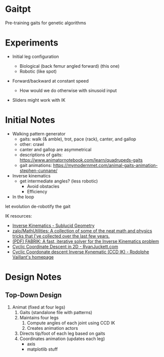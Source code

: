# Gaitpt

Pre-training gaits for genetic algorithms

# Experiments

- Initial leg configuration
	+ Biological (back femur angled forward) (this one)
	+ Robotic (like spot)

- Forward/backward at constant speed
	+ How would we do otherwise with sinusoid input

- Sliders might work with IK

# Initial Notes

- Walking pattern generator
	+ gaits: walk (& amble), trot, pace (rack), canter, and gallop
	+ other: crawl
	+ canter and gallop are asymmetrical
	+ descriptions of gaits: https://www.animatornotebook.com/learn/quadrupeds-gaits
	+ gait animations: https://mymodernmet.com/animal-gaits-animation-stephen-cunnane/
- Inverse kinematics
	+ get intermediate angles? (less robotic)
		* Avoid obstacles
		* Efficiency
- In the loop

let evolution de-robotify the gait


IK resources:
- [Inverse Kinematics - Sublucid Geometry](https://zalo.github.io/blog/inverse-kinematics/ "Inverse Kinematics - Sublucid Geometry")
- [zalo/MathUtilities: A collection of some of the neat math and physics tricks that I've collected over the last few years.](https://github.com/zalo/MathUtilities "zalo/MathUtilities: A collection of some of the neat math and physics tricks that I've collected over the last few years.")
- [(PDF) FABRIK: A fast, iterative solver for the Inverse Kinematics problem](https://www.researchgate.net/publication/220632147_FABRIK_A_fast_iterative_solver_for_the_Inverse_Kinematics_problem "(PDF) FABRIK: A fast, iterative solver for the Inverse Kinematics problem")
- [Cyclic Coordinate Descent in 2D - RyanJuckett.com](https://www.ryanjuckett.com/cyclic-coordinate-descent-in-2d/ "Cyclic Coordinate Descent in 2D - RyanJuckett.com")
- [Cyclic Coordonate descent Inverse Kynematic (CCD IK) - Rodolphe Vaillant's homepage](http://rodolphe-vaillant.fr/?e=114 "Cyclic Coordonate descent Inverse Kynematic (CCD IK) - Rodolphe Vaillant's homepage")

# Design Notes

## Top-Down Design

1. Animat (fixed at four legs)
	1. Gaits (standalone file with patterns)
	2. Maintains four legs
		1. Compute angles of each joint using CCD IK
		2. Creates animation actors
	3. Directs tip/foot of each leg based on gaits
	4. Coordinates animation (updates each leg)
		+ axis
		+ matplotlib stuff
